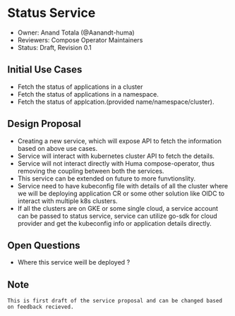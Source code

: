 # Status Service

- Owner: Anand Totala (@Aanandt-huma)
- Reviewers: Compose Operator Maintainers
- Status: Draft, Revision 0.1

## Initial Use Cases
- Fetch the status of applications in a cluster
- Fetch the status of applications in a namespace.
- Fetch the status of applcation.(provided name/namespace/cluster).

## Design Proposal

- Creating a new service, which will expose API to fetch the information based on above use cases.
- Service will interact with kubernetes cluster API to fetch the details.
- Service will not interact directly with Huma compose-operator, thus removing the coupling between both the services.
- This service can be extended on future to more funvtionslity.
- Service need to have kubeconfig file with details of all the cluster where we will  be deploying application CR or 
  some other solution like OIDC to interact with multiple k8s clusters.
- If all the clusters are on GKE or some single cloud, a service account can be passed to status service, service can utilize go-sdk 
  for cloud provider and get the kubeconfig info or application details directly.

## Open Questions
 - Where this service weill be deployed ?


## Note
```
This is first draft of the service proposal and can be changed based on feedback recieved.

```
